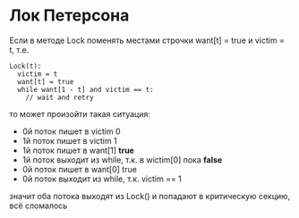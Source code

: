 # Лок Петерсона

Если в методе Lock поменять местами строчки want[t] = true и victim = t, т.е.
```
Lock(t): 
  victim = t
  want[t] = true
  while want[1 - t] and victim == t:
    // wait and retry
```
то может произойти такая ситуация:
- 0й поток пишет в victim 0
- 1й поток пишет в victim 1
- 1й поток пишет в want[1] **true**
- 1й поток выходит из while, т.к. в wictim[0] пока **false**
- 0й поток пишет в want[0] true
- 0й поток выходит из while, т.к. victim == 1  

значит оба потока выходят из Lock() и попадают в критическую секцию, всё сломалось
